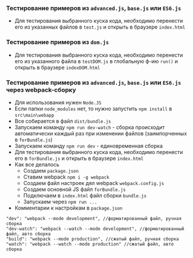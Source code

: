 ### Тестирование примеров из ```advanced.js```, ```base.js``` или ```ES6.js```
+ Для тестирования выбранного куска кода,
необходимо перенести его из указанных файлов
в ```test.js```
и открыть в браузере ```index.html```

### Тестирование примеров из ```dom.js```
+ Для тестирования выбранного куска кода, 
необходимо перенести его из указанного файла
в ```testDOM.js``` в глобальную ф-ию ```run()```
и открыть в браузере ```indexDOM.html```

### Тестирование примеров из ```advanced.js```, ```base.js``` или ```ES6.js``` через webpack-сборку
+ Для использования нужен ```Node.JS```
+ Если папки ```node_modules``` нет, то нужно запустить ```npm install``` в ```src\main\webapp```
+ Все собирается в файл ```dist/bundle.js```
+ Запускаем команду ```npm run dev-watch``` - сборка происходит автоматически каждый раз при изменении файлов (заимпорченных в ```forBundle.js```)
+ Запускаем команду ```npm run dev``` - единовременная сборка
+ Для тестирования выбранного куска кода, необходимо перенести его  в ```forBundle.js``` и открыть в браузере ```index.html```
+ Как все делалось 
    + Создаем ```package.json```
    + Ставим webpack ```npm i -g webpack```
    + Создаем файл настроек дял webpack ```webpack.config.js```
    + Создаем основной JS файл ```forBundle.js```
    + Подключаем в ```index.html``` файл сборки ```bundle.js```
    + Запускаем через ```npm run ...```
+ Комментарии к настройкам в ```package.json```
```    
"dev": "webpack --mode development", //форматированный файл, ручная сборка
"dev-watch": "webpack --watch --mode development", //форматированный файл, авто сборка
"build": "webpack --mode production", //сжатый файл, ручная сборка
"watch": "webpack --watch --mode production" //сжатый файл, авто сборка
```